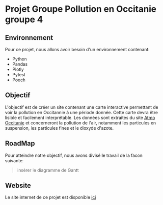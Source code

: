 # Projet Groupe Pollution en Occitanie groupe 4

## Environnement

Pour ce projet, nous allons avoir besoin d'un environnement contenant:

- Python
- Pandas
- Plotly
- Pytest
- Pooch

## Objectif

L'objectif est de créer un site contenant une carte interactive permettant de voir la pollution en Occitannie à une période donnée. Cette carte devra être lisible et facilement interprétable.
Les données sont extraites du site [Atmo Occitanie][données] et concerneront la pollution de l'air, notamment les particules en suspension, les particules fines et le dioxyde d'azote.

## RoadMap

Pour atteindre notre objectif, nous avons divisé le travail de la facon suivante:
>insérer le diagramme de Gantt

## Website

Le site internet de ce projet est disponible [ici][site]

[données]: https://data-atmo-occitanie.opendata.arcgis.com/pages/liste-des-flux
[site]: https://guibouland.github.io/GroupProject